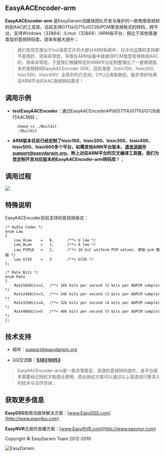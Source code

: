 ## EasyAACEncoder-arm ##

**EasyAACEncoder-arm** 是EasyDarwin流媒体团队开发与维护的一款商用音频转码到AAC的工具库，目前支持G711a/G711u/G726/PCM等音频格式的转码，跨平台，支持Windows（32&64）/Linux（32&64）/ARM各平台，相比于其他普通类型的音频转码库，效率有极大提升；

> 我们发现在类似于hisi海思芯片的大部分ARM系统中，对浮点运算的支持都不是很好，效率非常低，导致在ARM设备中直接将PCM类型音频转成AAC时，效率非常低，于是我们根据特定的ARM平台定制整理出了一套商用版本的音频转码EasyAACEncoder SDK，目前海思（hisiv100、hisiv200、hisiv300、hisiv400）全系列均已支持，CPU占用率极低，能非常好地满足ARM平台的AAC音频转码需求！


## 调用示例 ##

- **testEasyAACEncoder**：通过EasyAACEncoderAPI对G711A/G711U/G726进行AAC转码；

		chmod +x ./Buildit
		./Buildit


- **ARM版本目前已经定制了hisiv100、hisiv200、hisiv300、hisiv400、hisiv500、hisiv600多个平台，如需其他ARM平台版本，请发送邮件support@easydarwin.org，附上对应ARM平台的交叉编译工具链，我们为您定制开发对应版本的EasyAACEncoder-arm转码库！**；

## 调用过程 ##
![](http://www.easydarwin.org/skin/easydarwin/images/easyaacencoder20180822.png)


## 特殊说明 ##
EasyAACEncoder目前支持的音视频格式：

	/* Audio Codec */
	enum Law
	{
		Law_ULaw	=	0, 		/**< U law */
		Law_ALaw	=	1, 		/**< A law */
		Law_PCM16	=	2, 		/**< 16 bit uniform PCM values. 原始 pcm 数据 */  
		Law_G726	=	3		/**< G726 */
	};
	
	/* Rate Bits */
	enum Rate
	{
		Rate16kBits=2,	/**< 16k bits per second (2 bits per ADPCM sample) */
		Rate24kBits=3,	/**< 24k bits per second (3 bits per ADPCM sample) */
		Rate32kBits=4,	/**< 32k bits per second (4 bits per ADPCM sample) */
		Rate40kBits=5	/**< 40k bits per second (5 bits per ADPCM sample) */
	};

## 技术支持 ##

- 邮件：[support@easydarwin.org](mailto:support@easydarwin.org) 

- QQ交流群：<a href="https://jq.qq.com/?_wv=1027&k=5gM0Fex" title="EasyAACEncoder-arm" target="_blank">**538316953**</a>

> EasyAACEncoder-arm是一款非常稳定、高效的音频转码组件，各平台版本需要经过授权才能商业使用，商业授权方案可以通过以上渠道进行更深入的技术与合作咨询；


## 获取更多信息 ##

**EasyDSS**商用流媒体解决方案：[www.EasyDSS.com](http://www.easydss.com)

**EasyNVR**无插件直播方案：[www.EasyNVR.com](http://www.easynvr.com)

Copyright &copy; EasyDarwin Team 2012-2019

![EasyDarwin](http://www.easydarwin.org/skin/easydarwin/images/wx_qrcode.jpg)
